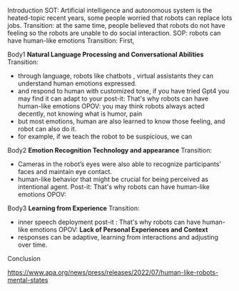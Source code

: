 Introduction
	SOT: Artificial intelligence and autonomous system is the heated-topic recent years, some people worried that robots can replace lots jobs.
	Transition: at the same time, people believed that robots do not have feeling so the robots are unable to do social interaction.
	SOP: robots can have human-like emotions
Transition: First, 


Body1
**Natural Language Processing and Conversational Abilities**
Transition: 
- through language, robots like chatbots , virtual assistants  they can understand human emotions expressed.
- and respond to human with customized tone, if you have tried Gpt4 you may find it can adapt to your 
post-it: That's why robots can have human-like emotions
OPOV: you may think robots always acted decently, not knowing what is humor, pain
- but most emotions, human are also learned to know those feeling, and robot can also do it.
- for example, if we teach the robot to be suspicious, we can


Body2
**Emotion Recognition Technology and appearance**
Transition: 
- Cameras in the robot’s eyes were also able to recognize participants’ faces and maintain eye contact.
- human-like behavior that might be crucial for being perceived as intentional agent.
Post-it: That's why robots can have human-like emotions
OPOV: 



Body3
**Learning from Experience**
Transition: 
- inner speech deployment
post-it : That's why robots can have human-like emotions
OPOV: **Lack of Personal Experiences and Context**
- responses can be adaptive, learning from interactions and adjusting over time.


Conclusion


https://www.apa.org/news/press/releases/2022/07/human-like-robots-mental-states